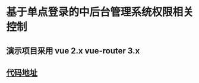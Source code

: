 # 基于单点登录的中后台管理系统权限相关控制

## 演示项目采用 vue 2.x vue-router 3.x  

## [代码地址](https://github.com/heyuming1118/vue2-admin-app)


